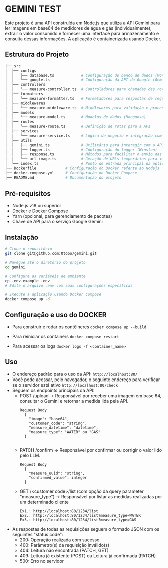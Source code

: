 # GEMINI TEST

Este projeto é uma API construída em Node.js que utiliza a API Gemini para ler imagens em base64 de medidores de água e gás (individualmente), extrair o valor consumido e fornecer uma interface para armazenamento e consulta dessas informações. A aplicação é containerizada usando Docker.


## Estrutura do Projeto
```bash
│── src
│  ├── configs
│  │   ├── database.ts            # Configuração do banco de dados (Mongoose)
│  │   └── google.ts              # Configuração da API do Google (Gemini)
│  ├── controllers
│  │   └── measure-controller.ts  # Controladores para chamadas das rotas
│  ├── formatters
│  │   └── measure-formatter.ts   # Formatadores para respostas de requisições
│  ├── middlewares
│  │   └── measure-middleware.ts  # Middlewares para validação e processamento
│  ├── models
│  │   └── measure-model.ts       # Modelos de dados (Mongoose)
│  ├── routes
│  │   └── measure-route.ts       # Definição de rotas para a API
│  ├── services
│  │   └── measure-service.ts     # Lógica de negócio e integração com Gemini
│  ├── utils
│  │   ├── gemini.ts              # Utilitário para interagir com a API Gemini
│  │   ├── logger.ts              # Configuração do logger (Winston)
│  │   ├── response.ts            # Métodos para facilitar o envio das responses
│  │   └── url-image.ts           # Geração de URLs temporárias para imagens
│  └── index.ts                   # Ponto de entrada principal da aplicação
│── Dockerfile             # Configuração do Docker refente ao Nodejs
│── docker-compose.yml     # Configuração do Docker Compose
│── README.md              # Documentação do projeto
```

## Pré-requisitos
- Node.js v18 ou superior
- Docker e Docker Compose
- Yarn (opcional, para gerenciamento de pacotes)
- Chave de API para o serviço Google Gemini


## Instalação
```bash
# Clone o repositório
git clone git@github.com:Otooo/gemini.git

# Navegue até o diretório do projeto
cd gemini

# Configure as variáveis de ambiente
cp .env-example .env
# Edite o arquivo .env com suas configurações específicas

# Execute a aplicação usando Docker Compose
docker compose up -d
```

## Configuração e uso do DOCKER
- Para construir e rodar os contêineres
```docker compose up --build```

- Para reiniciar os containers
```docker compose restart```

- Para acessar os logs
```docker logs -f <container_name>```


## Uso  
  * O endereço padrão para o uso da API: `http://localhost:80/`  
  * Você pode acessar, pelo navegador, o seguinte endereço para verificar se o servidor está ativo `http://localhost:80/check`  
  * Seguem os endpoints principais da API:  
    - POST /upload -> Responsável por receber uma imagem em base 64, consultar o Gemini e retornar a medida lida pela API.  
        ````
        Request Body
          {
            "image": "base64",
            "customer_code": "string",
            "measure_datetime": "datetime",
            "measure_type": "WATER" ou "GAS"
          }
            
    -	PATCH /confirm -> Responsável por confirmar ou corrigir o valor lido pelo LLM.
        ````
        Request Body
          {
            "measure_uuid": "string",
            "confirmed_value": integer
          }

    - GET /\<customer code\>/list (com opção da query parameter "measure_type") -> Responsável por listar as medidas realizadas por um determinado cliente  
      ````
      Ex1.: http://localhost:80/1234/list
      Ex2.: http://localhost:80/1234/list?measure_type=WATER
      Ex3.: http://localhost:80/1234/list?measure_type=GAS

  * As respostas de todas as requisições seguem o formado JSON com os seguintes "status code":
    - 200: Operação realizada com sucesso
    - 400: Parâmetro(s) da requisição inválido(s)
    - 404: Leitura não encontrada (PATCH, GET)
    - 409: Leitura já existente (POST) ou Leitura já confirmada (PATCH)
    - 500: Erro no servidor  